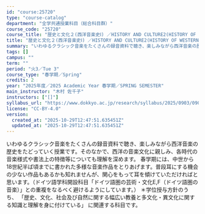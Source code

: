 ```yaml
---
id: "course:25720"
type: "course-catalog"
department: "全学共通授業科目（総合科目群）"
course_code: "25720"
course_title: "歴史と文化２(西洋音楽史Ⅰ) ／HISTORY AND CULTURE2(HISTORY OF WESTERN MUSIC Ⅰ)"
title: "歴史と文化２(西洋音楽史Ⅰ) ／HISTORY AND CULTURE2(HISTORY OF WESTERN MUSIC Ⅰ)"
summary: "いわゆるクラシック音楽をたくさんの録音資料で聴き、楽しみながら西洋音楽の歴史をたどっていく授業です。そのなかで、西洋の音楽文化に親しみ、各時代の音楽様式や書法上の特徴等についても理解を深めます。 春学期には、中世から18世紀半ば頃までに書か…"
tags: []
campus: ""
term: ""
period: "火3／Tue 3"
course_type: "春学期／Spring"
credits: 2
year: "2025年度／2025 Academic Year 春学期／SPRING SEMESTER"
main_instructor: "木村 佐千子"
instructors: ["[]"]
syllabus_url: "https://www.dokkyo.ac.jp/research/syllabus/2025/0903/0903_25720_ja_JP.html"
license: "CC-BY-4.0"
version:
  created_at: "2025-10-29T12:47:51.635451Z"
  updated_at: "2025-10-29T12:47:51.635451Z"
---
```

いわゆるクラシック音楽をたくさんの録音資料で聴き、楽しみながら西洋音楽の歴史をたどっていく授業です。そのなかで、西洋の音楽文化に親しみ、各時代の音楽様式や書法上の特徴等についても理解を深めます。 春学期には、中世から18世紀半ば頃までに書かれた多様な音楽作品をとりあげます。普段耳にする機会の少ない作品もあるかも知れませんが、関心をもって耳を傾けていただければと思います。（ドイツ語学科開設科目「ドイツ語圏の芸術・文化E,F（ドイツ語圏の音楽）」との重複をなるべく避けるようにしています。） ＊学位授与方針のうち、 「歴史、文化、社会及び自然に関する幅広い教養と多文化・異文化に関する知識と理解を身に付けている」 に関連する科目です。
